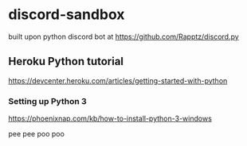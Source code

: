 # discord-sandbox
built upon python discord bot at https://github.com/Rapptz/discord.py

## Heroku Python tutorial
https://devcenter.heroku.com/articles/getting-started-with-python

### Setting up Python 3
https://phoenixnap.com/kb/how-to-install-python-3-windows

pee pee poo poo